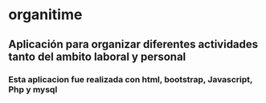 # organitime

## Aplicación para organizar diferentes actividades tanto del ambito laboral y personal

### Esta aplicacion fue realizada con html, bootstrap, Javascript, Php y mysql
